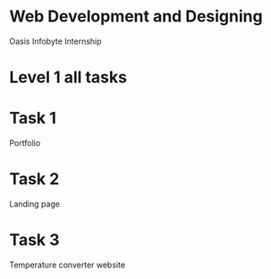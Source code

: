 # Web Development and Designing
Oasis Infobyte Internship
# Level 1 all tasks
# Task 1
Portfolio
# Task 2
Landing page
# Task 3
Temperature converter website
